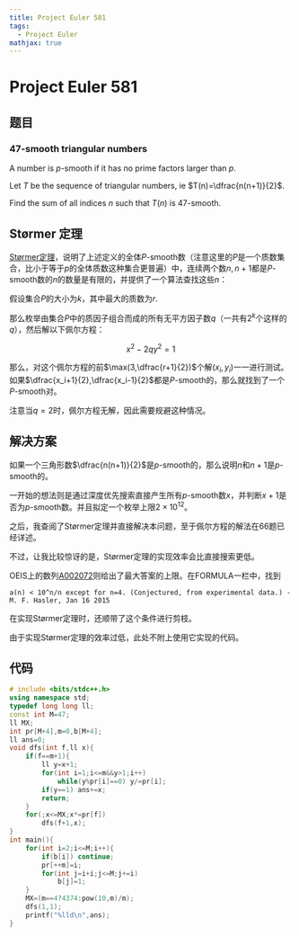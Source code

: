 ```yaml
---
title: Project Euler 581
tags:
  - Project Euler
mathjax: true
---
```

<escape><!-- more --></escape>
    



# Project Euler 581
## 题目
### 47-smooth triangular numbers

A number is $p$-smooth if it has no prime factors larger than $p$.

Let $T$ be the sequence of triangular numbers, ie $T(n)=\dfrac{n(n+1)}{2}$.

Find the sum of all indices $n$ such that $T(n)$ is $47$-smooth.

## Størmer 定理

[Størmer定理](https://en.wikipedia.org/wiki/St%C3%B8rmer%27s_theorem)，说明了上述定义的全体$P$-smooth数（注意这里的$P$是一个质数集合，比小于等于$p$的全体质数这种集合更普遍）中，连续两个数$n,n+1$都是$P$-smooth数的$n$的数量是有限的，并提供了一个算法查找这些$n$：

假设集合$P$的大小为$k$，其中最大的质数为$r$.

那么枚举由集合$P$中的质因子组合而成的所有无平方因子数$q$（一共有$2^k$个这样的$q$），然后解以下佩尔方程：

$$x^2-2qy^2=1$$

那么，对这个佩尔方程的前$\max(3,\dfrac{r+1}{2})$个解$(x_i,y_i)$一一进行测试。如果$\dfrac{x_i+1}{2},\dfrac{x_i-1}{2}$都是$P$-smooth的，那么就找到了一个$P$-smooth对。

注意当$q=2$时，佩尔方程无解，因此需要规避这种情况。

## 解决方案

如果一个三角形数$\dfrac{n(n+1)}{2}$是$p$-smooth的，那么说明$n$和$n+1$是$p$-smooth的。

一开始的想法则是通过深度优先搜索直接产生所有$p$-smooth数$x$，并判断$x+1$是否为$p$-smooth数。并且拟定一个枚举上限$2\times 10^{12}$。

之后，我查阅了Størmer定理并直接解决本问题，至于佩尔方程的解法在66题已经详述。

不过，让我比较惊讶的是，Størmer定理的实现效率会比直接搜索更低。

OEIS上的数列[A002072](https://oeis.org/A002072)则给出了最大答案的上限。在FORMULA一栏中，找到

```
a(n) < 10^n/n except for n=4. (Conjectured, from experimental data.) - M. F. Hasler, Jan 16 2015
```

在实现Størmer定理时，还顺带了这个条件进行剪枝。

由于实现Størmer定理的效率过低，此处不附上使用它实现的代码。


## 代码


```C++
# include <bits/stdc++.h>
using namespace std;
typedef long long ll;
const int M=47;
ll MX;
int pr[M+4],m=0,b[M+4];
ll ans=0;
void dfs(int f,ll x){
    if(f==m+1){
        ll y=x+1;
        for(int i=1;i<=m&&y>1;i++)
            while(y%pr[i]==0) y/=pr[i];
        if(y==1) ans+=x;
        return;
    }
    for(;x<=MX;x*=pr[f])
        dfs(f+1,x);
}
int main(){
    for(int i=2;i<=M;i++){
        if(b[i]) continue;
        pr[++m]=i;
        for(int j=i+i;j<=M;j+=i)
            b[j]=1;
    }
    MX=(m==4?4374:pow(10,m)/m);
    dfs(1,1);
    printf("%lld\n",ans);
}


```